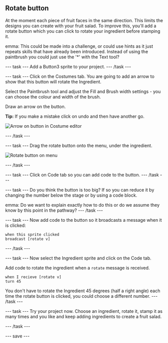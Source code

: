## Rotate button
At the moment each piece of fruit faces in the same direction. This limits the designs you can create with your fruit salad. To improve this, you'll add a rotate button which you can click to rotate your ingredient before stamping it.

emma: This could be made into a challenge, or could use hints as it just repeats skills that have already been introduced. Instead of using the paintbrush you could just use the '*' with the Text tool?

--- task ---
Add a Button3 sprite to your project. 
--- /task ---

--- task ---
Click on the Costumes tab. You are going to add an arrow to show that this button will rotate the Ingredient.

Select the Paintbrush tool and adjust the Fill and Brush width settings - you can choose the colour and width of the brush. 

Draw an arrow on the button. 

**Tip:** If you make a mistake click on undo and then have another go.

![Arrow on button in Costume editor]()

--- /task ---

--- task ---
Drag the rotate button onto the menu, under the ingredient. 

![Rotate button on menu]()

--- /task ---

--- task ---
Click on Code tab so you can add code to the button.
--- /task ---

--- task ---
Do you think the button is too big? If so you can reduce it by changing the number below the stage or by using a code block. 

emma: Do we want to explain exactly how to do this or do we assume they know by this point in the pathway?
--- /task ---

--- task ---
Now add code to the button so it broadcasts a message when it is clicked:

```blocks3
when this sprite clicked
broadcast [rotate v]
```
--- /task ---

--- task ---
Now select the Ingredient sprite and click on the Code tab. 

Add code to rotate the ingredient when a `rotate` message is received. 

```blocks3
when I recieve [rotate v]
turn 45
```

You don't have to rotate the Ingredient 45 degrees (half a right angle) each time the rotate button is clicked, you could choose a different number. 
--- /task ---

--- task ---
Try your project now. Choose an ingredient, rotate it, stamp it as many times and you like and keep adding ingredients to create a fruit salad. 

--- /task ---

--- save ---
